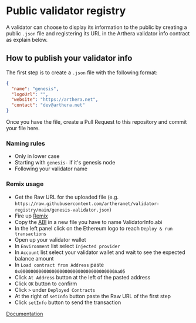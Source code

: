 # Public validator registry

A validator can choose to display its information to the public by creating a public `.json` file and registering its URL in the Arthera validator info contract as explain below.

## How to publish your validator info

The first step is to create a `.json` file with the following format:

```json
{
  "name": "genesis",
  "logoUrl": "",
  "website": "https://arthera.net",
  "contact": "dev@arthera.net"
}
```

Once you have the file, create a Pull Request to this repository and commit your file here.

### Naming rules

- Only in lower case
- Starting with `genesis-` if it's genesis node
- Following your validator name

### Remix usage

- Get the Raw URL for the uploaded file (e.g. `https://raw.githubusercontent.com/artheranet/validator-registry/main/genesis-validator.json`)
- Fire up [Remix](https://remix.ethereum.org/)
- Copy the [ABI](https://github.com/bertux/arthera-abi/blob/main/abi/ValidatorInfo.json) in a new file you have to name ValidatorInfo.abi
- In the left panel click on the Ethereum logo to reach `Deploy & run transactions`
- Open up your validator wallet
- In `Environment` list select `Injected provider`
- In `Account` list select your validator wallet and wait to see the expected balance amount
- In `Load contract from Address` paste `0x000000000000000000000000000000000000Aa05`
- Click `At Address` button at the left of the pasted address
- Click `OK` button to confirm
- Click `>` under `Deployed Contracts`
- At the right of `setInfo` button paste the Raw URL of the first step
- Click `setInfo` button to send the transaction

[Documentation](https://docs.arthera.net/build/developing-sc/system-contracts/ValidatorInfo#setinfo)

